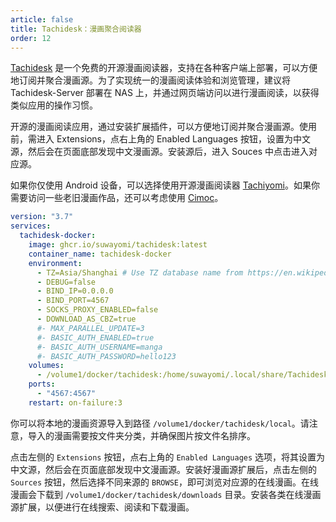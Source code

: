 ```yaml
---
article: false
title: Tachidesk：漫画聚合阅读器
order: 12
---
```


[Tachidesk](https://github.com/Suwayomi/docker-tachidesk) 是一个免费的开源漫画阅读器，支持在各种客户端上部署，可以方便地订阅并聚合漫画源。为了实现统一的漫画阅读体验和浏览管理，建议将 Tachidesk-Server 部署在 NAS 上，并通过网页端访问以进行漫画阅读，以获得类似应用的操作习惯。

开源的漫画阅读应用，通过安装扩展插件，可以方便地订阅并聚合漫画源。使用前，需进入 Extensions，点右上角的 Enabled Languages 按钮，设置为中文源，然后会在页面底部发现中文漫画源。安装源后，进入 Souces 中点击进入对应源。

如果你仅使用 Android 设备，可以选择使用开源漫画阅读器 [Tachiyomi](https://github.com/tachiyomiorg/tachiyomi)。如果你需要访问一些老旧漫画作品，还可以考虑使用 [Cimoc](https://github.com/Haleydu/Cimoc)。

```yml
version: "3.7"
services:
  tachidesk-docker:
    image: ghcr.io/suwayomi/tachidesk:latest
    container_name: tachidesk-docker
    environment:
      - TZ=Asia/Shanghai # Use TZ database name from https://en.wikipedia.org/wiki/List_of_tz_database_time_zones
      - DEBUG=false
      - BIND_IP=0.0.0.0
      - BIND_PORT=4567
      - SOCKS_PROXY_ENABLED=false
      - DOWNLOAD_AS_CBZ=true
      #- MAX_PARALLEL_UPDATE=3
      #- BASIC_AUTH_ENABLED=true
      #- BASIC_AUTH_USERNAME=manga
      #- BASIC_AUTH_PASSWORD=hello123
    volumes:
      - /volume1/docker/tachidesk:/home/suwayomi/.local/share/Tachidesk
    ports:
      - "4567:4567"
    restart: on-failure:3
```

你可以将本地的漫画资源导入到路径 `/volume1/docker/tachidesk/local`。请注意，导入的漫画需要按文件夹分类，并确保图片按文件名排序。

点击左侧的 `Extensions` 按钮，点右上角的 `Enabled Languages` 选项，将其设置为中文源，然后会在页面底部发现中文漫画源。安装好漫画源扩展后，点击左侧的 `Sources` 按钮，然后选择不同来源的 `BROWSE`，即可浏览对应源的在线漫画。在线漫画会下载到 `/volume1/docker/tachidesk/downloads` 目录。安装各类在线漫画源扩展，以便进行在线搜索、阅读和下载漫画。
